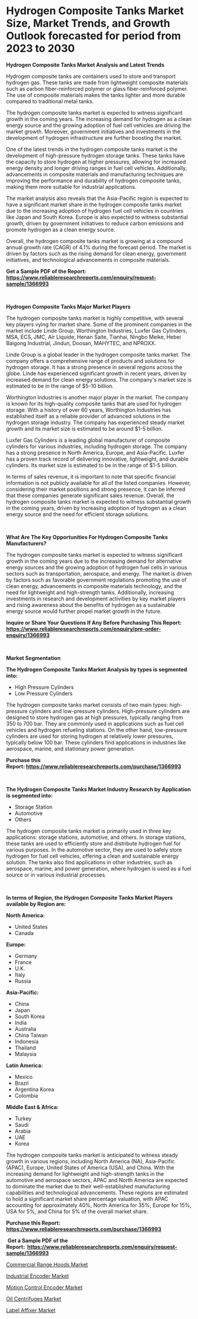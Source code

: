 <p><h1>Hydrogen Composite Tanks Market Size, Market Trends, and Growth Outlook forecasted for period from 2023 to 2030</h1></p><p><strong>Hydrogen Composite Tanks Market Analysis and Latest Trends</strong></p>
<p><p>Hydrogen composite tanks are containers used to store and transport hydrogen gas. These tanks are made from lightweight composite materials such as carbon fiber-reinforced polymer or glass fiber-reinforced polymer. The use of composite materials makes the tanks lighter and more durable compared to traditional metal tanks.</p><p>The hydrogen composite tanks market is expected to witness significant growth in the coming years. The increasing demand for hydrogen as a clean energy source and the growing adoption of fuel cell vehicles are driving the market growth. Moreover, government initiatives and investments in the development of hydrogen infrastructure are further boosting the market.</p><p>One of the latest trends in the hydrogen composite tanks market is the development of high-pressure hydrogen storage tanks. These tanks have the capacity to store hydrogen at higher pressures, allowing for increased energy density and longer driving ranges in fuel cell vehicles. Additionally, advancements in composite materials and manufacturing techniques are improving the performance and durability of hydrogen composite tanks, making them more suitable for industrial applications.</p><p>The market analysis also reveals that the Asia-Pacific region is expected to have a significant market share in the hydrogen composite tanks market due to the increasing adoption of hydrogen fuel cell vehicles in countries like Japan and South Korea. Europe is also expected to witness substantial growth, driven by government initiatives to reduce carbon emissions and promote hydrogen as a clean energy source.</p><p>Overall, the hydrogen composite tanks market is growing at a compound annual growth rate (CAGR) of 4.1% during the forecast period. The market is driven by factors such as the rising demand for clean energy, government initiatives, and technological advancements in composite materials.</p></p>
<p><strong>Get a Sample PDF of the Report:&nbsp; <a href="https://www.reliableresearchreports.com/enquiry/request-sample/1366993">https://www.reliableresearchreports.com/enquiry/request-sample/1366993</a></strong></p>
<p>&nbsp;</p>
<p><strong>Hydrogen Composite Tanks Major Market Players</strong></p>
<p><p>The hydrogen composite tanks market is highly competitive, with several key players vying for market share. Some of the prominent companies in the market include Linde Group, Worthington Industries, Luxfer Gas Cylinders, MSA, ECS, JMC, Air Liquide, Henan Saite, Tianhai, Ningbo Meike, Hebei Baigong Industrial, Jindun, Doosan, MAHYTEC, and NPROXX.</p><p>Linde Group is a global leader in the hydrogen composite tanks market. The company offers a comprehensive range of products and solutions for hydrogen storage. It has a strong presence in several regions across the globe. Linde has experienced significant growth in recent years, driven by increased demand for clean energy solutions. The company's market size is estimated to be in the range of $5-10 billion.</p><p>Worthington Industries is another major player in the market. The company is known for its high-quality composite tanks that are used for hydrogen storage. With a history of over 60 years, Worthington Industries has established itself as a reliable provider of advanced solutions in the hydrogen storage industry. The company has experienced steady market growth and its market size is estimated to be around $1-5 billion.</p><p>Luxfer Gas Cylinders is a leading global manufacturer of composite cylinders for various industries, including hydrogen storage. The company has a strong presence in North America, Europe, and Asia-Pacific. Luxfer has a proven track record of delivering innovative, lightweight, and durable cylinders. Its market size is estimated to be in the range of $1-5 billion.</p><p>In terms of sales revenue, it is important to note that specific financial information is not publicly available for all of the listed companies. However, considering their market positions and strong presence, it can be inferred that these companies generate significant sales revenue. Overall, the hydrogen composite tanks market is expected to witness substantial growth in the coming years, driven by increasing adoption of hydrogen as a clean energy source and the need for efficient storage solutions.</p></p>
<p>&nbsp;</p>
<p><strong>What Are The Key Opportunities For Hydrogen Composite Tanks Manufacturers?</strong></p>
<p><p>The hydrogen composite tanks market is expected to witness significant growth in the coming years due to the increasing demand for alternative energy sources and the growing adoption of hydrogen fuel cells in various sectors such as transportation, aerospace, and energy. The market is driven by factors such as favorable government regulations promoting the use of clean energy, advancements in composite materials technology, and the need for lightweight and high-strength tanks. Additionally, increasing investments in research and development activities by key market players and rising awareness about the benefits of hydrogen as a sustainable energy source would further propel market growth in the future.</p></p>
<p><strong>Inquire or Share Your Questions If Any Before Purchasing This Report: <a href="https://www.reliableresearchreports.com/enquiry/pre-order-enquiry/1366993">https://www.reliableresearchreports.com/enquiry/pre-order-enquiry/1366993</a></strong></p>
<p>&nbsp;</p>
<p><strong>Market Segmentation</strong></p>
<p><strong>The Hydrogen Composite Tanks Market Analysis by types is segmented into:</strong></p>
<p><ul><li>High Pressure Cylinders</li><li>Low Pressure Cylinders</li></ul></p>
<p><p>The hydrogen composite tanks market consists of two main types: high-pressure cylinders and low-pressure cylinders. High-pressure cylinders are designed to store hydrogen gas at high pressures, typically ranging from 350 to 700 bar. They are commonly used in applications such as fuel cell vehicles and hydrogen refueling stations. On the other hand, low-pressure cylinders are used for storing hydrogen at relatively lower pressures, typically below 100 bar. These cylinders find applications in industries like aerospace, marine, and stationary power generation.</p></p>
<p><strong>Purchase this Report:&nbsp;<a href="https://www.reliableresearchreports.com/purchase/1366993">https://www.reliableresearchreports.com/purchase/1366993</a></strong></p>
<p>&nbsp;</p>
<p><strong>The Hydrogen Composite Tanks Market Industry Research by Application is segmented into:</strong></p>
<p><ul><li>Storage Station</li><li>Automotive</li><li>Others</li></ul></p>
<p><p>The hydrogen composite tanks market is primarily used in three key applications: storage stations, automotive, and others. In storage stations, these tanks are used to efficiently store and distribute hydrogen fuel for various purposes. In the automotive sector, they are used to safely store hydrogen for fuel cell vehicles, offering a clean and sustainable energy solution. The tanks also find applications in other industries, such as aerospace, marine, and power generation, where hydrogen is used as a fuel source or in various industrial processes.</p></p>
<p>&nbsp;</p>
<p><strong>In terms of Region, the Hydrogen Composite Tanks Market Players available by Region are:</strong></p>
<p>
    <p> <strong> North America: </strong>
        <ul>
            <li>United States</li>
            <li>Canada</li>
        </ul>
        </p> 
    <p> <strong> Europe: </strong>
        <ul>
            <li>Germany</li>
            <li>France</li>
            <li>U.K.</li>
            <li>Italy</li>
            <li>Russia</li>
        </ul>
        </p> 
    <p> <strong> Asia-Pacific: </strong>
        <ul>
            <li>China</li>
            <li>Japan</li>
            <li>South Korea</li>
            <li>India</li>
            <li>Australia</li>
            <li>China Taiwan</li>
            <li>Indonesia</li>
            <li>Thailand</li>
            <li>Malaysia</li>
        </ul>
        </p> 
    <p> <strong> Latin America: </strong>
        <ul>
            <li>Mexico</li>
            <li>Brazil</li>
            <li>Argentina Korea</li>
            <li>Colombia</li>
        </ul>
        </p> 
    <p> <strong> Middle East & Africa: </strong>
        <ul>
            <li>Turkey</li>
            <li>Saudi</li>
            <li>Arabia</li>
            <li>UAE</li>
            <li>Korea</li>
        </ul>
    </p>
    </p>
<p><p>The hydrogen composite tanks market is anticipated to witness steady growth in various regions, including North America (NA), Asia-Pacific (APAC), Europe, United States of America (USA), and China. With the increasing demand for lightweight and high-strength tanks in the automotive and aerospace sectors, APAC and North America are expected to dominate the market due to their well-established manufacturing capabilities and technological advancements. These regions are estimated to hold a significant market share percentage valuation, with APAC accounting for approximately 40%, North America for 35%, Europe for 15%, USA for 5%, and China for 5% of the overall market share.</p></p>
<p><strong>Purchase this Report: <a href="https://www.reliableresearchreports.com/purchase/1366993">https://www.reliableresearchreports.com/purchase/1366993</a></strong></p>
<p>&nbsp;<strong>Get a Sample PDF of the Report:&nbsp;&nbsp;<a href="https://www.reliableresearchreports.com/enquiry/request-sample/1366993">https://www.reliableresearchreports.com/enquiry/request-sample/1366993</a></strong></p>
<p><strong></strong></p>
<p><p><a href="https://github.com/pizolina/Market-Research-Report-List-1/blob/main/commercial-range-hoods-market.md">Commercial Range Hoods Market</a></p><p><a href="https://www.linkedin.com/pulse/industrial-encoder-market-share-amp-new-trends-analysis-lzb7f/">Industrial Encoder Market</a></p><p><a href="https://www.linkedin.com/pulse/motion-control-encoder-market-size-share-global-cg4if/">Motion Control Encoder Market</a></p><p><a href="https://medium.com/@justicelang2023/oil-centrifuges-market-size-growth-forecast-2023-2030-331f5a5236bf">Oil Centrifuges Market</a></p><p><a href="https://medium.com/@amaliarobel/label-affixer-market-size-growth-forecast-2023-2030-8e1c6ae777dc">Label Affixer Market</a></p></p>